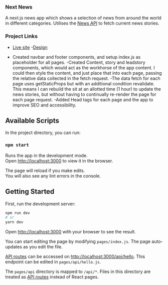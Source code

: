 ### Next News

A next.js news app which shows a selection of news from around the world in different categories. Utilises the [News API](https://newsapi.org/) to fetch current news stories.

### Project Links

- [Live site]() -[Design]()

- Created navbar and footer components, and setup index.js as placeholder for all pages.
  -Created Content, story and leadstory components, which would act as the workhorse of the app content.
  I could then style the content, and just place that into each page, passing the relative data collected in the fetch request.
  -The data fetch for each page uses getStaticProps but with an additional condition revalidate. This means I can rebuild the sit at an allotted time (1 hour) to update the news stories, but without having to continually re-render the page for each page request.
  -Added Head tags for each page and the app to improve SEO and accessibility.

## Available Scripts

In the project directory, you can run:

### `npm start`

Runs the app in the development mode.\
Open [http://localhost:3000](http://localhost:3000) to view it in the browser.

The page will reload if you make edits.\
You will also see any lint errors in the console.

## Getting Started

First, run the development server:

```bash
npm run dev
# or
yarn dev
```

Open [http://localhost:3000](http://localhost:3000) with your browser to see the result.

You can start editing the page by modifying `pages/index.js`. The page auto-updates as you edit the file.

[API routes](https://nextjs.org/docs/api-routes/introduction) can be accessed on [http://localhost:3000/api/hello](http://localhost:3000/api/hello). This endpoint can be edited in `pages/api/hello.js`.

The `pages/api` directory is mapped to `/api/*`. Files in this directory are treated as [API routes](https://nextjs.org/docs/api-routes/introduction) instead of React pages.

